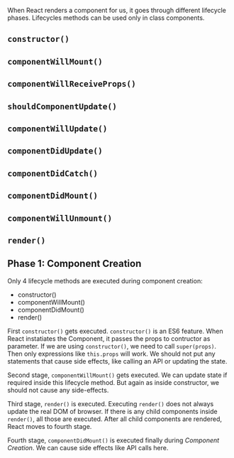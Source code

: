 When React renders a component for us, it goes through different lifecycle phases. Lifecycles methods can be used only in class components.

## `constructor()`

## `componentWillMount()`

## `componentWillReceiveProps()`

## `shouldComponentUpdate()`

## `componentWillUpdate()`

## `componentDidUpdate()`

## `componentDidCatch()`

## `componentDidMount()`

## `componentWillUnmount()`

## `render()`

## Phase 1: Component Creation
Only 4 lifecycle methods are executed during component creation:
* constructor()
* componentWillMount()
* componentDidMount()
* render()

First `constructor()` gets executed. `constructor()` is an ES6 feature. When React instatiates the Component, it passes the props to contructor as parameter. If we are using `constructor()`, we need to call `super(props)`. Then only expressions like `this.props` will work. We should not put any statements that cause side effects, like calling an API or updating the state.

Second stage, `componentWillMount()` gets executed. We can update state if required inside this lifecycle method. But again as inside constructor, we should not cause any side-effects.

Third stage, `render()` is executed. Executing `render()` does not always update the real DOM of browser. If there is any child components inside `render()`, all those are executed. After all child components are rendered, React moves to fourth stage.

Fourth stage, `componentDidMount()` is executed finally during _Component Creation_. We can cause side effects like API calls here.